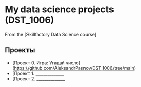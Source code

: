 # My data science projects (DST_1006)
From the [Skillfactory Data Science course]
 
 ## Проекты

 * [Проект 0. Игра: Угадай число] (https://github.com/AleksandrPasnov/DST_1006/tree/main)
 * [Проект 1. ______________
 * [Проект 2. ______________